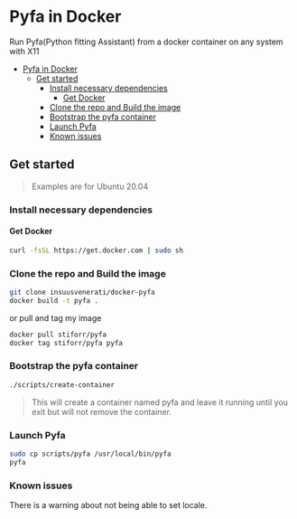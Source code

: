 # Pyfa in Docker

Run Pyfa(Python fitting Assistant) from a docker container on any system with X11

- [Pyfa in Docker](#pyfa-in-docker)
	- [Get started](#get-started)
		- [Install necessary dependencies](#install-necessary-dependencies)
			- [Get Docker](#get-docker)
		- [Clone the repo and Build the image](#clone-the-repo-and-build-the-image)
		- [Bootstrap the pyfa container](#bootstrap-the-pyfa-container)
		- [Launch Pyfa](#launch-pyfa)
		- [Known issues](#known-issues)

## Get started

> Examples are for Ubuntu 20.04

### Install necessary dependencies

#### Get Docker

```bash
curl -fsSL https://get.docker.com | sudo sh
```

### Clone the repo and Build the image

```bash
git clone insuusvenerati/docker-pyfa
docker build -t pyfa .
```

or pull and tag my image

```bash
docker pull stiforr/pyfa
docker tag stiforr/pyfa pyfa
```

### Bootstrap the pyfa container

```bash
./scripts/create-container
```

> This will create a container named pyfa and leave it running until you exit but will not remove the container.

### Launch Pyfa

```bash
sudo cp scripts/pyfa /usr/local/bin/pyfa
pyfa
```

### Known issues

There is a warning about not being able to set locale.
